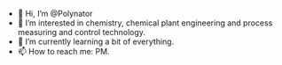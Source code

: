 - 👋 Hi, I’m @Polynator
- 👀 I’m interested in chemistry, chemical plant engineering and process measuring and control technology.
- 🌱 I’m currently learning a bit of everything.
- 📫 How to reach me: PM.
